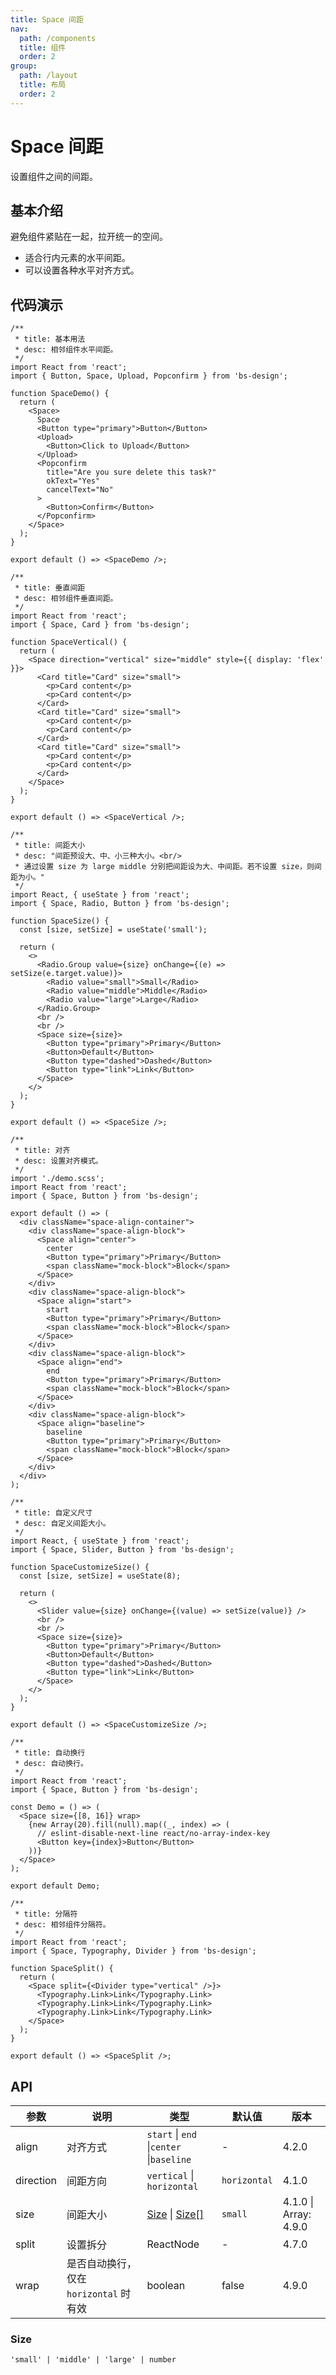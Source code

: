 ```yaml
---
title: Space 间距
nav:
  path: /components
  title: 组件
  order: 2
group:
  path: /layout
  title: 布局
  order: 2
---
```


# Space 间距

设置组件之间的间距。

## 基本介绍

避免组件紧贴在一起，拉开统一的空间。

- 适合行内元素的水平间距。
- 可以设置各种水平对齐方式。

## 代码演示

```tsx
/**
 * title: 基本用法
 * desc: 相邻组件水平间距。
 */
import React from 'react';
import { Button, Space, Upload, Popconfirm } from 'bs-design';

function SpaceDemo() {
  return (
    <Space>
      Space
      <Button type="primary">Button</Button>
      <Upload>
        <Button>Click to Upload</Button>
      </Upload>
      <Popconfirm
        title="Are you sure delete this task?"
        okText="Yes"
        cancelText="No"
      >
        <Button>Confirm</Button>
      </Popconfirm>
    </Space>
  );
}

export default () => <SpaceDemo />;
```

```tsx
/**
 * title: 垂直间距
 * desc: 相邻组件垂直间距。
 */
import React from 'react';
import { Space, Card } from 'bs-design';

function SpaceVertical() {
  return (
    <Space direction="vertical" size="middle" style={{ display: 'flex' }}>
      <Card title="Card" size="small">
        <p>Card content</p>
        <p>Card content</p>
      </Card>
      <Card title="Card" size="small">
        <p>Card content</p>
        <p>Card content</p>
      </Card>
      <Card title="Card" size="small">
        <p>Card content</p>
        <p>Card content</p>
      </Card>
    </Space>
  );
}

export default () => <SpaceVertical />;
```

```tsx
/**
 * title: 间距大小
 * desc: "间距预设大、中、小三种大小。<br/>
 * 通过设置 size 为 large middle 分别把间距设为大、中间距。若不设置 size，则间距为小。"
 */
import React, { useState } from 'react';
import { Space, Radio, Button } from 'bs-design';

function SpaceSize() {
  const [size, setSize] = useState('small');

  return (
    <>
      <Radio.Group value={size} onChange={(e) => setSize(e.target.value)}>
        <Radio value="small">Small</Radio>
        <Radio value="middle">Middle</Radio>
        <Radio value="large">Large</Radio>
      </Radio.Group>
      <br />
      <br />
      <Space size={size}>
        <Button type="primary">Primary</Button>
        <Button>Default</Button>
        <Button type="dashed">Dashed</Button>
        <Button type="link">Link</Button>
      </Space>
    </>
  );
}

export default () => <SpaceSize />;
```

```tsx
/**
 * title: 对齐
 * desc: 设置对齐模式。
 */
import './demo.scss';
import React from 'react';
import { Space, Button } from 'bs-design';

export default () => (
  <div className="space-align-container">
    <div className="space-align-block">
      <Space align="center">
        center
        <Button type="primary">Primary</Button>
        <span className="mock-block">Block</span>
      </Space>
    </div>
    <div className="space-align-block">
      <Space align="start">
        start
        <Button type="primary">Primary</Button>
        <span className="mock-block">Block</span>
      </Space>
    </div>
    <div className="space-align-block">
      <Space align="end">
        end
        <Button type="primary">Primary</Button>
        <span className="mock-block">Block</span>
      </Space>
    </div>
    <div className="space-align-block">
      <Space align="baseline">
        baseline
        <Button type="primary">Primary</Button>
        <span className="mock-block">Block</span>
      </Space>
    </div>
  </div>
);
```

```tsx
/**
 * title: 自定义尺寸
 * desc: 自定义间距大小。
 */
import React, { useState } from 'react';
import { Space, Slider, Button } from 'bs-design';

function SpaceCustomizeSize() {
  const [size, setSize] = useState(8);

  return (
    <>
      <Slider value={size} onChange={(value) => setSize(value)} />
      <br />
      <br />
      <Space size={size}>
        <Button type="primary">Primary</Button>
        <Button>Default</Button>
        <Button type="dashed">Dashed</Button>
        <Button type="link">Link</Button>
      </Space>
    </>
  );
}

export default () => <SpaceCustomizeSize />;
```

```tsx
/**
 * title: 自动换行
 * desc: 自动换行。
 */
import React from 'react';
import { Space, Button } from 'bs-design';

const Demo = () => (
  <Space size={[8, 16]} wrap>
    {new Array(20).fill(null).map((_, index) => (
      // eslint-disable-next-line react/no-array-index-key
      <Button key={index}>Button</Button>
    ))}
  </Space>
);

export default Demo;
```

```tsx
/**
 * title: 分隔符
 * desc: 相邻组件分隔符。
 */
import React from 'react';
import { Space, Typography, Divider } from 'bs-design';

function SpaceSplit() {
  return (
    <Space split={<Divider type="vertical" />}>
      <Typography.Link>Link</Typography.Link>
      <Typography.Link>Link</Typography.Link>
      <Typography.Link>Link</Typography.Link>
    </Space>
  );
}

export default () => <SpaceSplit />;
```

## API

| 参数      | 说明                                   | 类型                                     | 默认值       | 版本                  |
| --------- | -------------------------------------- | ---------------------------------------- | ------------ | --------------------- |
| align     | 对齐方式                               | `start` \| `end` \|`center` \|`baseline` | -            | 4.2.0                 |
| direction | 间距方向                               | `vertical` \| `horizontal`               | `horizontal` | 4.1.0                 |
| size      | 间距大小                               | [Size](#Size) \| [Size\[\]](#Size)       | `small`      | 4.1.0 \| Array: 4.9.0 |
| split     | 设置拆分                               | ReactNode                                | -            | 4.7.0                 |
| wrap      | 是否自动换行，仅在 `horizontal` 时有效 | boolean                                  | false        | 4.9.0                 |

### Size

`'small' | 'middle' | 'large' | number`
